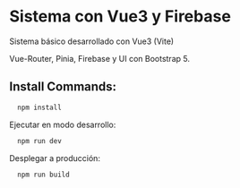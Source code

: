 # Sistema con Vue3 y Firebase

Sistema básico desarrollado con Vue3 (Vite)

Vue-Router, Pinia, Firebase y UI con Bootstrap 5.

## Install Commands:


```bash
  npm install
```

Ejecutar en modo desarrollo:
```bash
  npm run dev
```

Desplegar a producción:
```bash
  npm run build
```

